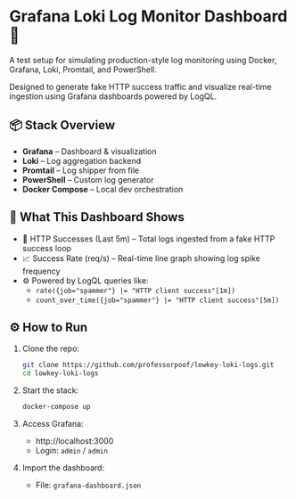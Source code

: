# Grafana Loki Log Monitor Dashboard 🚀

A test setup for simulating production-style log monitoring using Docker, Grafana, Loki, Promtail, and PowerShell.

Designed to generate fake HTTP success traffic and visualize real-time ingestion using Grafana dashboards powered by LogQL.

## 📦 Stack Overview

- **Grafana** – Dashboard & visualization
- **Loki** – Log aggregation backend
- **Promtail** – Log shipper from file
- **PowerShell** – Custom log generator
- **Docker Compose** – Local dev orchestration

## 🎯 What This Dashboard Shows

- 🔢 HTTP Successes (Last 5m) – Total logs ingested from a fake HTTP success loop
- 📈 Success Rate (req/s) – Real-time line graph showing log spike frequency
- ⚙️ Powered by LogQL queries like:
  - `rate({job="spammer"} |= "HTTP client success"[1m])`
  - `count_over_time({job="spammer"} |= "HTTP client success"[5m])`

## ⚙️ How to Run

1. Clone the repo:
   ```bash
   git clone https://github.com/professorpoof/lowkey-loki-logs.git
   cd lowkey-loki-logs
   ```

2. Start the stack:
   ```bash
   docker-compose up
   ```

3. Access Grafana:
   - http://localhost:3000  
   - Login: `admin` / `admin`

4. Import the dashboard:
   - File: `grafana-dashboard.json`